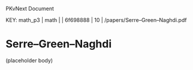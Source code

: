 PKvNext Document

KEY: math_p3 | math |  | 6f698888 | 10 | /papers/Serre–Green–Naghdi.pdf
<!-- PK START doc=math_p3 -->
# Serre–Green–Naghdi

(placeholder body)
<!-- PK END doc=math_p3 -->
